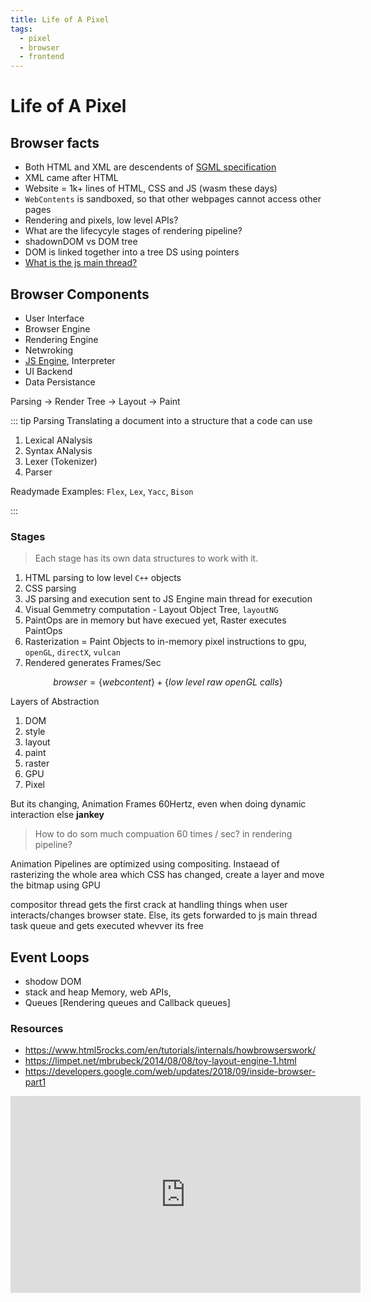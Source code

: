 ```yaml
---
title: Life of A Pixel
tags:
  - pixel
  - browser
  - frontend
---
```


# Life of A Pixel

<TagLinks />

## Browser facts

- Both HTML and XML are descendents of [SGML specification](http://xml.coverpages.org/connollyAscent.html)
- XML came after HTML
- Website = 1k+ lines of HTML, CSS and JS (wasm these days)
- `WebContents` is sandboxed, so that other webpages cannot access other pages
- Rendering and pixels, low level APIs?
- What are the lifecycyle stages of rendering pipeline?
- shadownDOM vs DOM tree
- DOM is linked together into a tree DS using pointers
- [What is the js main thread?](https://developer.mozilla.org/en-US/docs/Glossary/Main_thread)

## Browser Components

- User Interface
- Browser Engine
- Rendering Engine
- Netwroking
- [JS Engine](../javascript/guide/jsengine.md), Interpreter
- UI Backend
- Data Persistance

Parsing -> Render Tree -> Layout -> Paint

::: tip Parsing
Translating a document into a structure that a code can use

1. Lexical ANalysis
2. Syntax ANalysis
3. Lexer (Tokenizer)
4. Parser

Readymade Examples: `Flex`, `Lex`, `Yacc`, `Bison`

:::

### Stages

> Each stage has its own data structures to work with it.

1. HTML parsing to low level `C++` objects
2. CSS parsing
3. JS parsing and execution sent to JS Engine main thread for execution
4. Visual Gemmetry computation - Layout Object Tree, `layoutNG`
5. PaintOps are in memory but have execued yet, Raster executes PaintOps
6. Rasterization = Paint Objects to in-memory pixel instructions to gpu, `openGL`, `directX`, `vulcan`
7. Rendered generates Frames/Sec

$$browser = \{ web content \} + \{ low\ level\ raw\ openGL\ calls \}$$

Layers of Abstraction

1. DOM
2. style
3. layout
4. paint
5. raster
6. GPU
7. Pixel

But its changing, Animation Frames 60Hertz, even when doing dynamic interaction else **jankey**

> How to do som much compuation 60 times / sec? in rendering pipeline?

Animation Pipelines are optimized using compositing. Instaead of rasterizing the whole area which CSS has changed, create a layer and move the bitmap using GPU

compositor thread gets the first crack at handling things when user interacts/changes browser state.
Else, its gets forwarded to js main thread task queue and gets executed whevver its free

## Event Loops

- shodow DOM
- stack and heap Memory, web APIs,
- Queues [Rendering queues and Callback queues]

### Resources

- https://www.html5rocks.com/en/tutorials/internals/howbrowserswork/
- https://limpet.net/mbrubeck/2014/08/08/toy-layout-engine-1.html
- https://developers.google.com/web/updates/2018/09/inside-browser-part1

<iframe width="560" height="315" src="https://www.youtube.com/embed/p-iiEDtpy6I" title="YouTube video player" frameborder="0" allow="accelerometer; autoplay; clipboard-write; encrypted-media; gyroscope; picture-in-picture" allowfullscreen></iframe>

<Footer />
